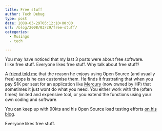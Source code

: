 ```yaml
---
title: Free stuff
author: Tech Debug
type: post
date: 2008-03-29T05:12:10+00:00
url: /blog/2008/03/29/free-stuff/
categories:
  - Musings
  - tech

---
```

You may have noticed that my last 3 posts were about free software.  
I like free stuff. Everyone likes free stuff. Why talk about free stuff?

A [friend told me][1] that the reason he enjoys using Open Source (and usually free) apps is he can customise them. He finds it frustrating that when you pay $1K per seat for an application like [Mercury][2] (now owned by HP) that sometimes it just wont do what you need. You either work with the (often times) limited and expensive tool, or you extend the functions using your own coding and software.

You can keep up with 90kts and his Open Source load testing efforts [on his blog][3].

Everyone likes free stuff.

 [1]: http://90kts.com/blog/?s=open+source
 [2]: https://h10078.www1.hp.com/cda/hpms/display/main/hpms_home.jsp?zn=bto&cp=1_4011_100&jumpid=hpr_R1002_USEN
 [3]: http://90kts.com/blog/
